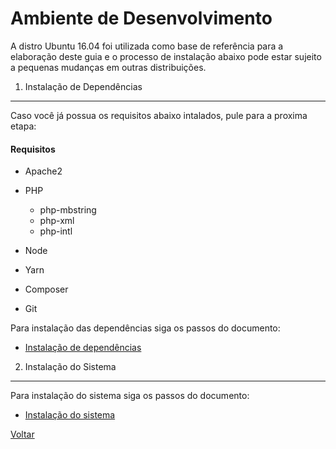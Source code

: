 Ambiente de Desenvolvimento
===========================

A distro Ubuntu 16.04 foi utilizada como base de referência para
a elaboração deste guia e o processo de instalação abaixo pode
estar sujeito a pequenas mudanças em outras distribuições.




1. Instalação de Dependências
-----------------------------

Caso você já possua os requisitos abaixo intalados, pule para a proxima etapa:

#### Requisitos

  - Apache2

  - PHP
    - php-mbstring
    - php-xml
    - php-intl

  - Node

  - Yarn

  - Composer

  - Git

Para instalação das dependências siga os passos do documento:

  - [Instalação de dependências](install/dependencies.md)


2. Instalação do Sistema
------------------------

Para instalação do sistema siga os passos do documento:

  - [Instalação do sistema](install/system.md)


[Voltar](../README.md)
